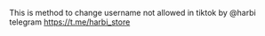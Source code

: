 This is method to change username not allowed in tiktok 
by @harbi telegram
https://t.me/harbi_store
